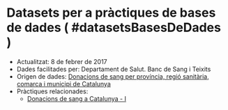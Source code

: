# Datasets per a pràctiques de bases de dades ( #datasetsBasesDeDades )

* Actualitzat: 8 de febrer de 2017
* Dades facilitades per: Departament de Salut. Banc de Sang i Teixits
* Origen de dades: [Donacions de sang per província, regió sanitària, comarca i municipi de Catalunya](https://analisi.transparenciacatalunya.cat/Salut/Donacions-de-sang-per-prov-ncia-regi-sanit-ria-com/s9zq-rsdg)
* Pràctiques relacionades: 
    * [Donacions de sang a Catalunya - I](https://uf.ctrl-alt-d.net/material/mostra/418/donacions-de-sang-a-catalunya)
